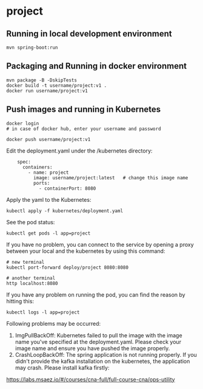 # project

## Running in local development environment

```
mvn spring-boot:run
```

## Packaging and Running in docker environment

```
mvn package -B -DskipTests
docker build -t username/project:v1 .
docker run username/project:v1
```

## Push images and running in Kubernetes

```
docker login 
# in case of docker hub, enter your username and password

docker push username/project:v1
```

Edit the deployment.yaml under the /kubernetes directory:
```
    spec:
      containers:
        - name: project
          image: username/project:latest   # change this image name
          ports:
            - containerPort: 8080

```

Apply the yaml to the Kubernetes:
```
kubectl apply -f kubernetes/deployment.yaml
```

See the pod status:
```
kubectl get pods -l app=project
```

If you have no problem, you can connect to the service by opening a proxy between your local and the kubernetes by using this command:
```
# new terminal
kubectl port-forward deploy/project 8080:8080

# another terminal
http localhost:8080
```

If you have any problem on running the pod, you can find the reason by hitting this:
```
kubectl logs -l app=project
```

Following problems may be occurred:

1. ImgPullBackOff:  Kubernetes failed to pull the image with the image name you've specified at the deployment.yaml. Please check your image name and ensure you have pushed the image properly.
1. CrashLoopBackOff: The spring application is not running properly. If you didn't provide the kafka installation on the kubernetes, the application may crash. Please install kafka firstly:

https://labs.msaez.io/#/courses/cna-full/full-course-cna/ops-utility

